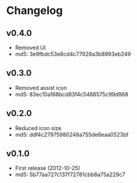 Changelog
=========

v0.4.0
------
 - Removed UI
 - md5: 3e9fbdc53e8cd4c77628a3b8993eb249

v0.3.0
------
 - Removed assist icon
 - md5: 83ec10a168bcd83f4c5488575c99d968

v0.2.0
------
 - Reduced icon size
 - md5: ddf4c27975980248a755de6eaa0523bf

v0.1.0
------
 - First release (2012-10-25)
 - md5: 5b77aa727c137f72781cbb8a75a229c7
